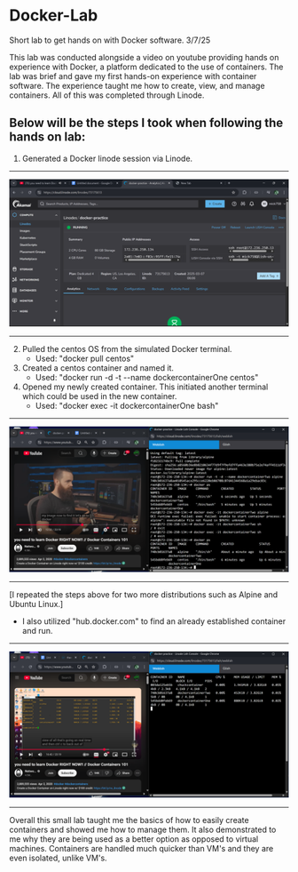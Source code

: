 # Docker-Lab
Short lab to get hands on with Docker software.
3/7/25

This lab was conducted alongside a video on youtube providing hands on experience with Docker, a platform dedicated to the use of containers. The lab was brief and gave my first hands-on experience with container software. The experience taught me how to create, view, and manage containers. All of this was completed through Linode.

## Below will be the steps I took when following the hands on lab:

1. Generated a Docker linode session via Linode.
___________________________________________________________________________
 ![image alt](https://github.com/MichaelJbyte/Docker-Lab/blob/e5a14398c1b42efbb6eace8a851a56c313988344/Docker%20001.png)
___________________________________________________________________________
2. Pulled the centos OS from the simulated Docker terminal.
    - Used: "docker pull centos"
3. Created a centos container and named it.
    - Used: "docker run -d -t --name dockercontainerOne centos"
4. Opened my newly created container. This initiated another terminal which could be used in the new container.
    - Used: "docker exec -it dockercontainerOne bash"
___________________________________________________________________________
![image alt](https://github.com/MichaelJbyte/Docker-Lab/blob/e5a14398c1b42efbb6eace8a851a56c313988344/Docker%20002.png) 
___________________________________________________________________________
[I repeated the steps above for two more distributions such as Alpine and Ubuntu Linux.]

  - I also utilized "hub.docker.com" to find an already established container and run.
___________________________________________________________________________
![image alt](https://github.com/MichaelJbyte/Docker-Lab/blob/e5a14398c1b42efbb6eace8a851a56c313988344/Docker%20003.png) 
______________________________________________________________________________

Overall this small lab taught me the basics of how to easily create containers and showed me how to manage them. It also demonstrated
to me why they are being used as a better option as opposed to virtual machines. Containers are handled much quicker than VM's and 
they are even isolated, unlike VM's.

